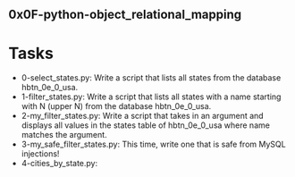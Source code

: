 ## 0x0F-python-object_relational_mapping

# Tasks
- 0-select_states.py: Write a script that lists all states from the database hbtn_0e_0_usa.
- 1-filter_states.py: Write a script that lists all states with a name starting with N (upper N) from the database hbtn_0e_0_usa.
- 2-my_filter_states.py: Write a script that takes in an argument and displays all values in the states table of hbtn_0e_0_usa where name matches the argument.
- 3-my_safe_filter_states.py: This time, write one that is safe from MySQL injections!
- 4-cities_by_state.py: 